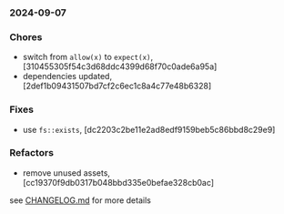 ### 2024-09-07

### Chores
+ switch from `allow(x)` to `expect(x)`, [310455305f54c3d68ddc4399d68f70c0ade6a95a]
+ dependencies updated, [2def1b09431507bd7cf2c6ec1c8a4c77e48b6328]

### Fixes
+ use `fs::exists`, [dc2203c2be11e2ad8edf9159beb5c86bbd8c29e9]

### Refactors
+ remove unused assets, [cc19370f9db0317b048bbd335e0befae328cb0ac]

see <a href='https://github.com/mrjackwills/obliqoro/blob/main/CHANGELOG.md'>CHANGELOG.md</a> for more details
